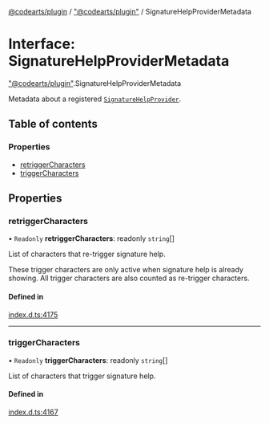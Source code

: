 [@codearts/plugin](../README.md) / ["@codearts/plugin"](../modules/_codearts_plugin_.md) / SignatureHelpProviderMetadata

# Interface: SignatureHelpProviderMetadata

["@codearts/plugin"](../modules/_codearts_plugin_.md).SignatureHelpProviderMetadata

Metadata about a registered [`SignatureHelpProvider`](codearts_plugin_.SignatureHelpProvider.md).

## Table of contents

### Properties

- [retriggerCharacters](codearts_plugin_.SignatureHelpProviderMetadata.md#retriggercharacters)
- [triggerCharacters](codearts_plugin_.SignatureHelpProviderMetadata.md#triggercharacters)

## Properties

### retriggerCharacters

• `Readonly` **retriggerCharacters**: readonly `string`[]

List of characters that re-trigger signature help.

These trigger characters are only active when signature help is already showing. All trigger characters
are also counted as re-trigger characters.

#### Defined in

[index.d.ts:4175](https://github.com/huaweicloud/cloudide-plugin-api/blob/a055dd0/index.d.ts#L4175)

___

### triggerCharacters

• `Readonly` **triggerCharacters**: readonly `string`[]

List of characters that trigger signature help.

#### Defined in

[index.d.ts:4167](https://github.com/huaweicloud/cloudide-plugin-api/blob/a055dd0/index.d.ts#L4167)
